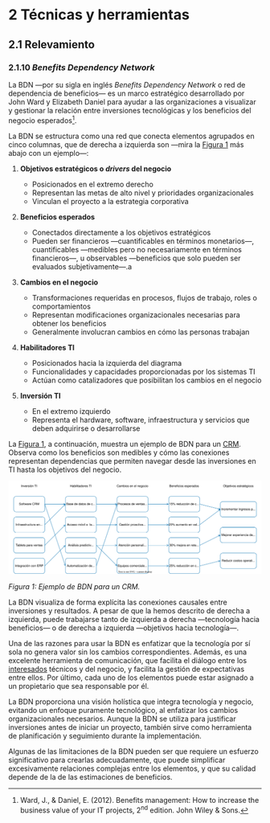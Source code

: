 # 2 Técnicas y herramientas

## 2.1 Relevamiento

### 2.1.10 *Benefits Dependency Network*

La BDN —por su sigla en inglés *Benefits Dependency Network* o red de
dependencia de beneficios— es un marco estratégico desarrollado por John Ward y
Elizabeth Daniel para ayudar a las organizaciones a visualizar y gestionar la
relación entre inversiones tecnológicas y los beneficios del negocio
esperados[^1].

[^1]: Ward, J., & Daniel, E. (2012). Benefits management: How to increase the
    business value of your IT projects, 2<sup>nd</sup> edition. John Wiley &
    Sons.

La BDN se estructura como una red que conecta elementos agrupados en cinco
columnas, que de derecha a izquierda son —mira la [Figura 1](#figura-1) más
abajo con un ejemplo—:

1. **Objetivos estratégicos o *drivers* del negocio**

   * Posicionados en el extremo derecho
   * Representan las metas de alto nivel y prioridades organizacionales
   * Vinculan el proyecto a la estrategia corporativa

2. **Beneficios esperados**

   * Conectados directamente a los objetivos estratégicos
   * Pueden ser financieros —cuantificables en términos monetarios—,
     cuantificables —medibles pero no necesariamente en términos financieros—, u
     observables —beneficios que solo pueden ser evaluados subjetivamente—.a

3. **Cambios en el negocio**

   * Transformaciones requeridas en procesos, flujos de trabajo, roles o
     comportamientos
   * Representan modificaciones organizacionales necesarias para obtener los
     beneficios
   * Generalmente involucran cambios en cómo las personas trabajan

4. **Habilitadores TI**

   * Posicionados hacia la izquierda del diagrama
   * Funcionalidades y capacidades proporcionadas por los sistemas TI
   * Actúan como catalizadores que posibilitan los cambios en el negocio

5. **Inversión TI**

   * En el extremo izquierdo
   * Representa el hardware, software, infraestructura y servicios que deben
     adquirirse o desarrollarse

La [Figura 1](#figura-1), a continuación, muestra un ejemplo de BDN para un
[CRM](https://www.ibm.com/es-es/topics/crm). Observa como los beneficios son
medibles y cómo las conexiones representan dependencias que permiten navegar
desde las inversiones en TI hasta los objetivos del negocio.

<a id="figura-1"/>

![Ejemplo de BDN para un CRM](/diagrams/BDN_Example.svg)

*Figura 1: Ejemplo de BDN para un CRM.*

La BDN visualiza de forma explícita las conexiones causales entre inversiones y
resultados. A pesar de que la hemos descrito de derecha a izquierda, puede
trabajarse tanto de izquierda a derecha —tecnología hacia beneficios— o de
derecha a izquierda —objetivos hacia tecnología—.

Una de las razones para usar la BDN es enfatizar que la tecnología por sí sola
no genera valor sin los cambios correspondientes. Además, es una excelente
herramienta de comunicación, que facilita el diálogo entre los
[interesados](/4_Conceptos/4_Interesado.md) técnicos y del negocio, y facilita
la gestión de expectativas entre ellos. Por último, cada uno de los elementos
puede estar asignado a un propietario que sea responsable por él.

La BDN proporciona una visión holística que integra tecnología y negocio,
evitando un enfoque puramente tecnológico, al enfatizar los cambios
organizacionales necesarios. Aunque la BDN se utiliza para justificar
inversiones antes de iniciar un proyecto, también sirve como herramienta de
planificación y seguimiento durante la implementación.

Algunas de las limitaciones de la BDN pueden ser que requiere un esfuerzo
significativo para crearlas adecuadamente, que puede simplificar excesivamente
relaciones complejas entre los elementos, y que su calidad depende de la de las
estimaciones de beneficios.
